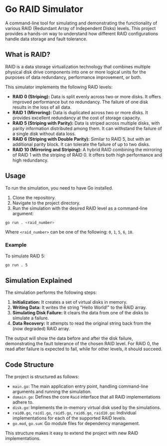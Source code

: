 # Go RAID Simulator

A command-line tool for simulating and demonstrating the functionality of various RAID (Redundant Array of Independent Disks) levels. This project provides a hands-on way to understand how different RAID configurations handle data storage and fault tolerance.

## What is RAID?

RAID is a data storage virtualization technology that combines multiple physical disk drive components into one or more logical units for the purposes of data redundancy, performance improvement, or both.

This simulator implements the following RAID levels:

*   **RAID 0 (Striping):** Data is split evenly across two or more disks. It offers improved performance but no redundancy. The failure of one disk results in the loss of all data.
*   **RAID 1 (Mirroring):** Data is duplicated across two or more disks. It provides excellent redundancy at the cost of storage capacity.
*   **RAID 5 (Striping with Parity):** Data is striped across multiple disks, with parity information distributed among them. It can withstand the failure of a single disk without data loss.
*   **RAID 6 (Striping with Double Parity):** Similar to RAID 5, but with an additional parity block. It can tolerate the failure of up to two disks.
*   **RAID 10 (Mirroring and Striping):** A hybrid RAID combining the mirroring of RAID 1 with the striping of RAID 0. It offers both high performance and high redundancy.

## Usage

To run the simulation, you need to have Go installed.

1.  Clone the repository.
2.  Navigate to the project directory.
3.  Run the simulation with the desired RAID level as a command-line argument:

```bash
go run . <raid_number>
```

Where `<raid_number>` can be one of the following: `0`, `1`, `5`, `6`, `10`.

### Example

To simulate RAID 5:

```bash
go run . 5
```

## Simulation Explained

The simulation performs the following steps:

1.  **Initialization:** It creates a set of virtual disks in memory.
2.  **Writing Data:** It writes the string "Hello World!" to the RAID array.
3.  **Simulating Disk Failure:** It clears the data from one of the disks to simulate a failure.
4.  **Data Recovery:** It attempts to read the original string back from the (now degraded) RAID array.

The output will show the data before and after the disk failure, demonstrating the fault tolerance of the chosen RAID level. For RAID 0, the read after failure is expected to fail, while for other levels, it should succeed.

## Code Structure

The project is structured as follows:

*   `main.go`: The main application entry point, handling command-line arguments and running the simulation.
*   `domain.go`: Defines the core `Raid` interface that all RAID implementations adhere to.
*   `disk.go`: Implements the in-memory virtual disk used by the simulations.
*   `raid0.go`, `raid1.go`, `raid5.go`, `raid6.go`, `raid10.go`: Individual implementations for each of the supported RAID levels.
*   `go.mod`, `go.sum`: Go module files for dependency management.

This structure makes it easy to extend the project with new RAID implementations.
